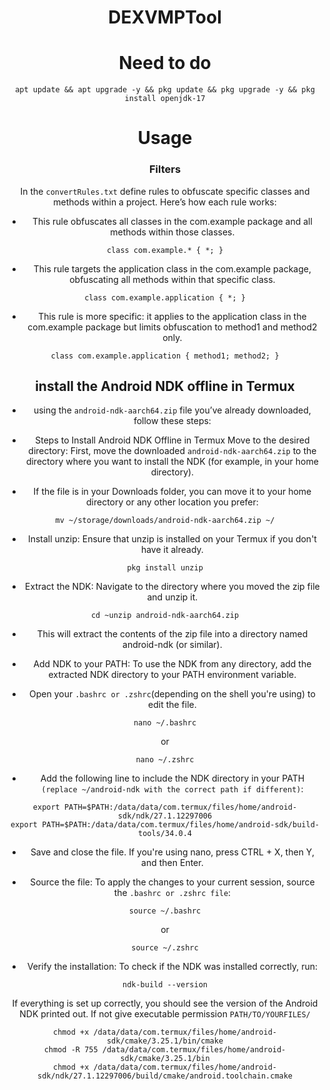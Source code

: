 <a name="readme-top"></a>

<div align="center">
  <h1 align="center">DEXVMPTool</h1>

# Need to do


```
apt update && apt upgrade -y && pkg update && pkg upgrade -y && pkg install openjdk-17
```


# Usage

### Filters
In the `convertRules.txt` define rules to obfuscate specific classes and methods within a project. Here’s how each rule works:


- This rule obfuscates all classes in the com.example package and all methods within those classes.

```
class com.example.* { *; }
```


- This rule targets the application class in the com.example package, obfuscating all methods within that specific class.

```
class com.example.application { *; }
```


- This rule is more specific: it applies to the application class in the com.example package but limits obfuscation to method1 and method2 only.

```
class com.example.application { method1; method2; }
```


  
## install the Android NDK offline in Termux
- using the `android-ndk-aarch64.zip` file you’ve already downloaded, follow these steps:

- Steps to Install Android NDK Offline in Termux
Move to the desired directory: First, move the downloaded `android-ndk-aarch64.zip` to the directory where you want to install the NDK (for example, in your home directory).

- If the file is in your Downloads folder, you can move it to your home directory or any other location you prefer:

```
mv ~/storage/downloads/android-ndk-aarch64.zip ~/
```

- Install unzip: Ensure that unzip is installed on your Termux if you don't have it already.

```
pkg install unzip
```

- Extract the NDK: Navigate to the directory where you moved the zip file and unzip it.

```
cd ~unzip android-ndk-aarch64.zip
```

- This will extract the contents of the zip file into a directory named android-ndk (or similar).

- Add NDK to your PATH: To use the NDK from any directory, add the extracted NDK directory to your PATH environment variable.

- Open your `.bashrc or .zshrc`(depending on the shell you're using) to edit the file.

```
nano ~/.bashrc
```

or

```
nano ~/.zshrc
```  

- Add the following line to include the NDK directory in your PATH `(replace ~/android-ndk with the correct path if different)`:


```
export PATH=$PATH:/data/data/com.termux/files/home/android-sdk/ndk/27.1.12297006
export PATH=$PATH:/data/data/com.termux/files/home/android-sdk/build-tools/34.0.4
```


- Save and close the file. If you're using nano, press CTRL + X, then Y, and then Enter.

- Source the file: To apply the changes to your current session, source the `.bashrc or .zshrc file`:

```
source ~/.bashrc
``` 

or

```
source ~/.zshrc
``` 


- Verify the installation: To check if the NDK was installed correctly, run:


```
ndk-build --version
```

If everything is set up correctly, you should see the version of the Android NDK printed out. If not give executable permission `PATH/TO/YOURFILES/`


```
chmod +x /data/data/com.termux/files/home/android-sdk/cmake/3.25.1/bin/cmake
chmod -R 755 /data/data/com.termux/files/home/android-sdk/cmake/3.25.1/bin
chmod +x /data/data/com.termux/files/home/android-sdk/ndk/27.1.12297006/build/cmake/android.toolchain.cmake
```
